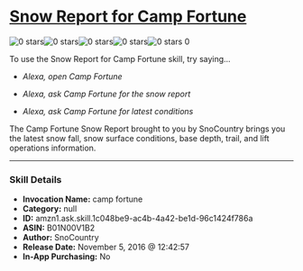 # [Snow Report for Camp Fortune](http://alexa.amazon.com/#skills/amzn1.ask.skill.1c048be9-ac4b-4a42-be1d-96c1424f786a)
![0 stars](../../images/ic_star_border_black_18dp_1x.png)![0 stars](../../images/ic_star_border_black_18dp_1x.png)![0 stars](../../images/ic_star_border_black_18dp_1x.png)![0 stars](../../images/ic_star_border_black_18dp_1x.png)![0 stars](../../images/ic_star_border_black_18dp_1x.png) 0

To use the Snow Report for Camp Fortune skill, try saying...

* *Alexa, open Camp Fortune*

* *Alexa, ask Camp Fortune for the snow report*

* *Alexa, ask Camp Fortune for latest conditions*

The Camp Fortune Snow Report brought to you by SnoCountry brings you the latest snow fall, snow surface conditions,  base depth, trail, and lift operations information.

***

### Skill Details

* **Invocation Name:** camp fortune
* **Category:** null
* **ID:** amzn1.ask.skill.1c048be9-ac4b-4a42-be1d-96c1424f786a
* **ASIN:** B01N00V1B2
* **Author:** SnoCountry
* **Release Date:** November 5, 2016 @ 12:42:57
* **In-App Purchasing:** No
